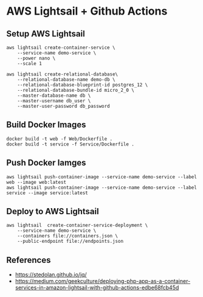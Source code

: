 # AWS Lightsail + Github Actions

## Setup AWS Lightsail

```shell
aws lightsail create-container-service \
    --service-name demo-service \
    --power nano \
    --scale 1

aws lightsail create-relational-database\
    --relational-database-name demo-db \
    --relational-database-blueprint-id postgres_12 \
    --relational-database-bundle-id micro_2_0 \
    --master-database-name db \
    --master-username db_user \
    --master-user-password db_password
```

## Build Docker Images

```shell
docker build -t web -f Web/Dockerfile .
docker build -t service -f Service/Dockerfile .
```

## Push Docker Iamges

```shell
aws lightsail push-container-image --service-name demo-service --label web --image web:latest
aws lightsail push-container-image --service-name demo-service --label service --image service:latest
```

## Deploy to AWS Lightsail

```shell
aws lightsail  create-container-service-deployment \
    --service-name demo-service \
    --containers file://containers.json \
    --public-endpoint file://endpoints.json
```


## References
- https://stedolan.github.io/jq/
- https://medium.com/geekculture/deploying-php-app-as-a-container-services-in-amazon-lightsail-with-github-actions-edbe68fcb45d